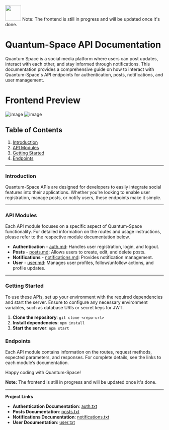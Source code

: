 
<img src="https://media.tenor.com/zzZZwwmB-6YAAAAM/warning.gif" width="50" /> Note: The frontend is still in progress and will be updated once it's done.


# Quantum-Space API Documentation

Quantum Space is a social media platform where users can post updates, interact with each other, and stay informed through notifications. This documentation provides a comprehensive guide on how to interact with Quantum-Space's API endpoints for authentication, posts, notifications, and user management.

# Frontend Preview
![image](https://github.com/user-attachments/assets/435e56f6-c669-4eb4-ab3e-f60c3e753e5b)
![image](https://github.com/user-attachments/assets/05b6a220-2b24-43ef-b236-47273e88808e)

## Table of Contents

1. [Introduction](#introduction)
2. [API Modules](#api-modules)
3. [Getting Started](#getting-started)
4. [Endpoints](#endpoints)

---

### Introduction

Quantum-Space APIs are designed for developers to easily integrate social features into their applications. Whether you're looking to enable user registration, manage posts, or notify users, these endpoints make it simple.

---

### API Modules

Each API module focuses on a specific aspect of Quantum-Space functionality. For detailed information on the routes and usage instructions, please refer to the respective module documentation below.

- **Authentication** - [auth.md](auth.md): Handles user registration, login, and logout.
- **Posts** - [posts.md](posts.md): Allows users to create, edit, and delete posts.
- **Notifications** - [notifications.md](notifications.md): Provides notification management.
- **User** - [user.md](user.md): Manages user profiles, follow/unfollow actions, and profile updates.

---

### Getting Started

To use these APIs, set up your environment with the required dependencies and start the server. Ensure to configure any necessary environment variables, such as database URIs or secret keys for JWT.

1. **Clone the repository**: `git clone <repo-url>`
2. **Install dependencies**: `npm install`
3. **Start the server**: `npm start`

### Endpoints

Each API module contains information on the routes, request methods, expected parameters, and responses. For complete details, see the links to each module’s documentation.

Happy coding with Quantum-Space!

**Note:** The frontend is still in progress and will be updated once it's done.


---

**Project Links**
- **Authentication Documentation**: [auth.txt](auth.md)
- **Posts Documentation**: [posts.txt](posts.md)
- **Notifications Documentation**: [notifications.txt](notifications.md)
- **User Documentation**: [user.txt](user.md)
